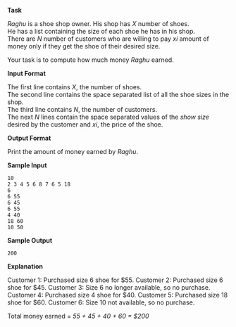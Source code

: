 **Task**

*Raghu* is a shoe shop owner. His shop has *X* number of shoes.  
He has a list containing the size of each shoe he has in his shop.  
There are *N* number of customers who are willing to pay *xi* amount of money only if they get the shoe of their desired size.

Your task is to compute how much money *Raghu* earned.  

**Input Format**

The first line contains *X*, the number of shoes.  
The second line contains the space separated list of all the shoe sizes in the shop.  
The third line contains *N*, the number of customers.  
The next *N* lines contain the space separated values of the *show size* desired by the customer and *xi*, the price of the shoe.  

**Output Format**

Print the amount of money earned by *Raghu*.

**Sample Input**
```
10
2 3 4 5 6 8 7 6 5 18
6
6 55
6 45
6 55
4 40
18 60
10 50
```
**Sample Output**
```
200
```
**Explanation**

Customer 1: Purchased size 6 shoe for $55.
Customer 2: Purchased size 6 shoe for $45.
Customer 3: Size 6 no longer available, so no purchase.
Customer 4: Purchased size 4 shoe for $40.
Customer 5: Purchased size 18 shoe for $60.
Customer 6: Size 10 not available, so no purchase.

Total money earned = *55 + 45 + 40 + 60 = $200*